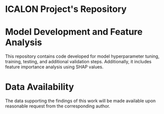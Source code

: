 # ICALON Project's Repository

# Model Development and Feature Analysis
This repository contains code developed for model hyperparameter tuning, training, testing, and additional validation steps. Additionally, it includes feature importance analysis using SHAP values.

# Data Availability
The data supporting the findings of this work will be made available upon reasonable request from the corresponding author.

